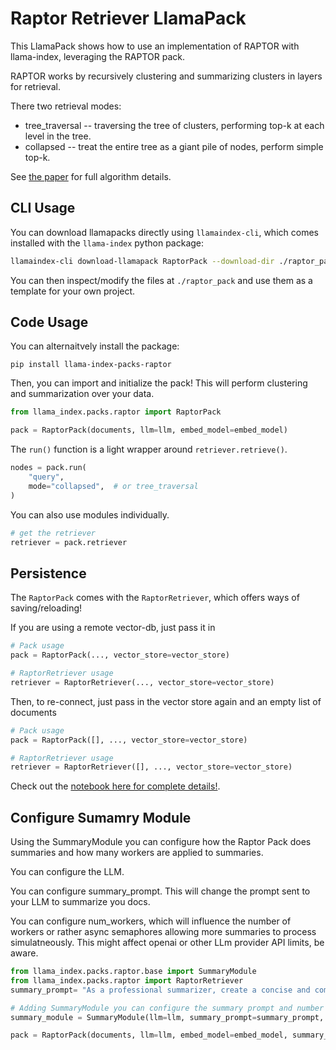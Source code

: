 # Raptor Retriever LlamaPack

This LlamaPack shows how to use an implementation of RAPTOR with llama-index, leveraging the RAPTOR pack.

RAPTOR works by recursively clustering and summarizing clusters in layers for retrieval.

There two retrieval modes:

- tree_traversal -- traversing the tree of clusters, performing top-k at each level in the tree.
- collapsed -- treat the entire tree as a giant pile of nodes, perform simple top-k.

See [the paper](https://arxiv.org/abs/2401.18059) for full algorithm details.

## CLI Usage

You can download llamapacks directly using `llamaindex-cli`, which comes installed with the `llama-index` python package:

```bash
llamaindex-cli download-llamapack RaptorPack --download-dir ./raptor_pack
```

You can then inspect/modify the files at `./raptor_pack` and use them as a template for your own project.

## Code Usage

You can alternaitvely install the package:

`pip install llama-index-packs-raptor`

Then, you can import and initialize the pack! This will perform clustering and summarization over your data.

```python
from llama_index.packs.raptor import RaptorPack

pack = RaptorPack(documents, llm=llm, embed_model=embed_model)
```

The `run()` function is a light wrapper around `retriever.retrieve()`.

```python
nodes = pack.run(
    "query",
    mode="collapsed",  # or tree_traversal
)
```

You can also use modules individually.

```python
# get the retriever
retriever = pack.retriever
```

## Persistence

The `RaptorPack` comes with the `RaptorRetriever`, which offers ways of saving/reloading!

If you are using a remote vector-db, just pass it in

```python
# Pack usage
pack = RaptorPack(..., vector_store=vector_store)

# RaptorRetriever usage
retriever = RaptorRetriever(..., vector_store=vector_store)
```

Then, to re-connect, just pass in the vector store again and an empty list of documents

```python
# Pack usage
pack = RaptorPack([], ..., vector_store=vector_store)

# RaptorRetriever usage
retriever = RaptorRetriever([], ..., vector_store=vector_store)
```

Check out the [notebook here for complete details!](https://github.com/run-llama/llama_index/blob/main/llama-index-packs/llama-index-packs-raptor/examples/raptor.ipynb).


## Configure Sumamry Module
Using the SummaryModule you can configure how the Raptor Pack does summaries and how many workers are applied to summaries.

You can configure the LLM.

You can configure summary_prompt. This will change the prompt sent to your LLM to summarize you docs.

You can configure num_workers, which will influence the number of workers or rather async semaphores allowing more summaries to process simulatneously. 
This might affect openai or other LLm provider API limits, be aware.
```python
from llama_index.packs.raptor.base import SummaryModule
from llama_index.packs.raptor import RaptorRetriever
summary_prompt= "As a professional summarizer, create a concise and comprehensive summary of the provided text, be it an article, post, conversation, or passage with as much detail as possible."

# Adding SummaryModule you can configure the summary prompt and number of workers doing summaries.
summary_module = SummaryModule(llm=llm, summary_prompt=summary_prompt, num_workers=16)

pack = RaptorPack(documents, llm=llm, embed_model=embed_model, summary_module=summary_module)
```

